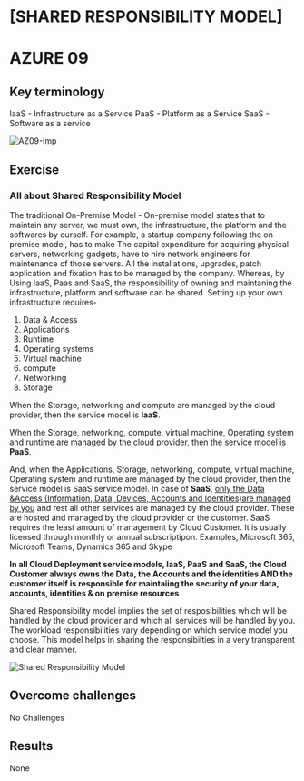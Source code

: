 # [SHARED RESPONSIBILITY MODEL]
# AZURE 09

## Key terminology
IaaS - Infrastructure as a Service
PaaS - Platform as a Service
SaaS - Software as a service

![AZ09-Imp]()

## Exercise
### All about Shared Responsibility Model


The traditional On-Premise Model - On-premise model states that to maintain any server, we must own, the infrastructure, the platform and the softwares by ourself. 
For example, a startup company following the on premise model, has to make The capital expenditure for acquiring physical servers, networking gadgets, have to hire network engineers for maintenance of those servers.
All the installations, upgrades, patch application and fixation has to be managed by the company.
Whereas, by Using IaaS, Paas and SaaS, the responsibility of owning and maintaning the infrastructure, platform and software can be shared.
Setting up your own infrastructure requires- 
1. Data & Access
2. Applications
3. Runtime
4. Operating systems
5. Virtual machine 
6. compute
7. Networking
8. Storage

When the Storage, networking and compute are managed by the cloud provider, then the service model is **IaaS**.

When the Storage, networking, compute, virtual machine, Operating system and runtime are managed by the cloud provider, then the service model is **PaaS**.

And, when the Applications, Storage, networking, compute, virtual machine, Operating system and runtime are managed by the cloud provider, then the service model is SaaS service model. In case of **SaaS**, <u>only the Data &Access (Information, Data, Devices, Accounts and Identities)are managed by you</u> and rest all other services are managed by the cloud provider. These are hosted and managed by the cloud provider or the customer. 
SaaS requires the least amount of management by Cloud Customer.
It is usually licensed through monthly or annual subscriptipon.
Examples, Microsoft 365, Microsoft Teams, Dynamics 365 and Skype 

**In all Cloud Deployment service models, IaaS, PaaS and SaaS, the Cloud Customer always owns the Data, the Accounts and the identities AND the customer itself is responsible for maintaiing the security of your data, accounts, identities & on premise resources**

Shared Responsibility model implies the set of resposibilities which will be handled by the cloud provider and which all services will be handled by you. The workload responsibilities vary depending on which service model you choose. 
This model helps in sharing the responsibilties in a very transparent and clear manner.

![Shared Responsibility Model](AZ09-SharedRespModel.png)



## Overcome challenges

No Challenges


## Results

None